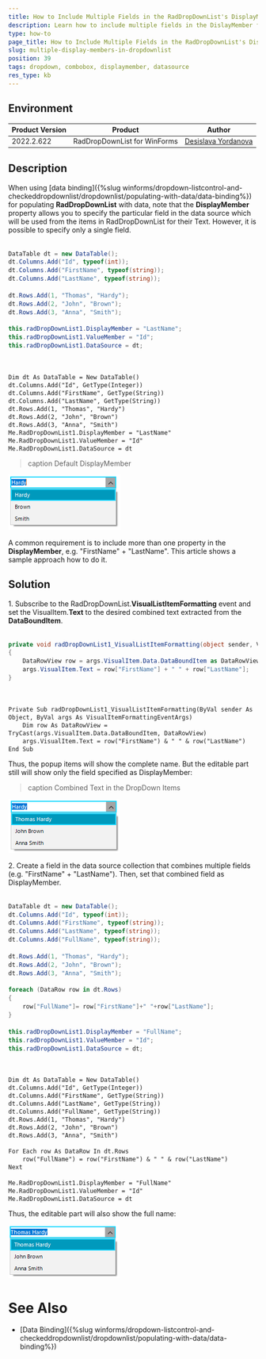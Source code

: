 ```yaml
---
title: How to Include Multiple Fields in the RadDropDownList's DisplayMember 
description: Learn how to include multiple fields in the DislayMember for the WinForms DropDownList.
type: how-to 
page_title: How to Include Multiple Fields in the RadDropDownList's DisplayMember 
slug: multiple-display-members-in-dropdownlist
position: 39
tags: dropdown, combobox, displaymember, datasource
res_type: kb
---
```


## Environment
 
|Product Version|Product|Author|
|----|----|----|
|2022.2.622|RadDropDownList for WinForms|[Desislava Yordanova](https://www.telerik.com/blogs/author/desislava-yordanova)|

## Description

When using [data binding]({%slug winforms/dropdown-listcontrol-and-checkeddropdownlist/dropdownlist/populating-with-data/data-binding%}) for populating **RadDropDownList** with data, note that the **DisplayMember** property allows you to specify the particular field in the data source which will be used from the items in RadDropDownList for their Text. However, it is possible to specify only a single field.

````C#  

DataTable dt = new DataTable();
dt.Columns.Add("Id", typeof(int));
dt.Columns.Add("FirstName", typeof(string));
dt.Columns.Add("LastName", typeof(string));

dt.Rows.Add(1, "Thomas", "Hardy");
dt.Rows.Add(2, "John", "Brown");
dt.Rows.Add(3, "Anna", "Smith");

this.radDropDownList1.DisplayMember = "LastName";
this.radDropDownList1.ValueMember = "Id";
this.radDropDownList1.DataSource = dt;
         
````
````VB.NET

Dim dt As DataTable = New DataTable()
dt.Columns.Add("Id", GetType(Integer))
dt.Columns.Add("FirstName", GetType(String))
dt.Columns.Add("LastName", GetType(String))
dt.Rows.Add(1, "Thomas", "Hardy")
dt.Rows.Add(2, "John", "Brown")
dt.Rows.Add(3, "Anna", "Smith")
Me.RadDropDownList1.DisplayMember = "LastName"
Me.RadDropDownList1.ValueMember = "Id"
Me.RadDropDownList1.DataSource = dt

````

>caption Default DisplayMember

![multiple-display-members-in-dropdownlist 001](images/multiple-display-members-in-dropdownlist001.png)

A common requirement is to include more than one property in the **DisplayMember**, e.g. "FirstName" + "LastName". This article shows a sample approach how to do it.

## Solution

1\. Subscribe to the RadDropDownList.**VisualListItemFormatting** event and set the VisualItem.**Text** to the desired combined text extracted from the **DataBoundItem**.
 
 
````C#  

private void radDropDownList1_VisualListItemFormatting(object sender, VisualItemFormattingEventArgs args)
{
    DataRowView row = args.VisualItem.Data.DataBoundItem as DataRowView;
    args.VisualItem.Text = row["FirstName"] + " " + row["LastName"];      
}      
   
````
````VB.NET

Private Sub radDropDownList1_VisualListItemFormatting(ByVal sender As Object, ByVal args As VisualItemFormattingEventArgs)
    Dim row As DataRowView = TryCast(args.VisualItem.Data.DataBoundItem, DataRowView)
    args.VisualItem.Text = row("FirstName") & " " & row("LastName")
End Sub

````

Thus, the popup items will show the complete name. But the editable part still will show only the field specified as DisplayMember:

>caption Combined Text in the DropDown Items

![multiple-display-members-in-dropdownlist 002](images/multiple-display-members-in-dropdownlist002.png)


2\. Create a field in the data source collection that combines multiple fields (e.g. "FirstName" + "LastName"). Then, set that combined field as DisplayMember. 

````C#  

DataTable dt = new DataTable();
dt.Columns.Add("Id", typeof(int));
dt.Columns.Add("FirstName", typeof(string));
dt.Columns.Add("LastName", typeof(string));
dt.Columns.Add("FullName", typeof(string));

dt.Rows.Add(1, "Thomas", "Hardy");
dt.Rows.Add(2, "John", "Brown");
dt.Rows.Add(3, "Anna", "Smith");

foreach (DataRow row in dt.Rows)
{
    row["FullName"]= row["FirstName"]+" "+row["LastName"];
}

this.radDropDownList1.DisplayMember = "FullName";
this.radDropDownList1.ValueMember = "Id";
this.radDropDownList1.DataSource = dt;
         
````
````VB.NET

Dim dt As DataTable = New DataTable()
dt.Columns.Add("Id", GetType(Integer))
dt.Columns.Add("FirstName", GetType(String))
dt.Columns.Add("LastName", GetType(String))
dt.Columns.Add("FullName", GetType(String))
dt.Rows.Add(1, "Thomas", "Hardy")
dt.Rows.Add(2, "John", "Brown")
dt.Rows.Add(3, "Anna", "Smith")

For Each row As DataRow In dt.Rows
    row("FullName") = row("FirstName") & " " & row("LastName")
Next

Me.RadDropDownList1.DisplayMember = "FullName"
Me.RadDropDownList1.ValueMember = "Id"
Me.RadDropDownList1.DataSource = dt

````

Thus, the editable part will also show the full name:

![multiple-display-members-in-dropdownlist 003](images/multiple-display-members-in-dropdownlist003.png)


# See Also

* [Data Binding]({%slug winforms/dropdown-listcontrol-and-checkeddropdownlist/dropdownlist/populating-with-data/data-binding%})
